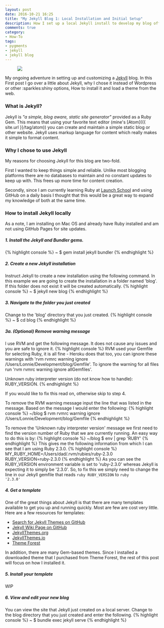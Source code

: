 ```yaml
---
layout: post
date: 2016-10-21 16:25
title: "My Jekyll Blog 1: Local Installation and Initial Setup"
description: How I set up a local Jekyll install to develop my blog offline while learning about Jekyll and how to configure it
comments: true
category:
- How-To
tags:
- pygments
- jekyll
- jekyll blog
---
```


<figure class="alignleft">
	<img src="{{ site.url }}/assets/sm_jekyll.png" />
</figure>
My ongoing adventure in setting up and customizing a <a href="http://jekyllrb.com" title="Title">Jekyll</a> blog.  In this First
post I go over a little about Jekyll, why I chose it instead of Wordpress or other
:sparkles:shiny options, How to install it and load a theme from the web.

### What is Jekyll?
Jekyll is *"a simple, blog aware, static site generator"* provided as a Ruby Gem.
This means that using your favorite text editor (mine's [Atom]({{ site.url }}/tag/atom))
you can create and maintain a simple static blog or other website. Jekyll uses
markup language for content which really makes it simple to format content.

### Why I chose to use Jekyll
My reasons for choosing Jekyll for this blog are two-fold.

First I wanted to keep things simple and reliable. Unlike most blogging platforms
there are no databases to maintain and no constant updates to keep up with. This
frees up more time for content creation.

Secondly, since I am currently learning Ruby at [Launch School](http://launchschool.com)
and using GitHub on a daily basis I thought that this would be a great way to
expand my knowledge of both at the same time.

### How to install Jekyll locally
As a note, I am installing on Mac OS and already have Ruby installed and am not
using GitHub Pages for site updates.

##### 1. Install the Jekyll and Bundler gems.
{% highlight console %}
 ~ $ gem install jekyll bundler
{% endhighlight %}

##### 2. Create a new Jekyll installation
Instruct Jekyll to create a new installation using the following command. In this example
we are going to create the installation in a folder named 'blog'. If this folder
does not exist it will be created automatically.
{% highlight console %}
 ~ $ jekyll new blog
{% endhighlight %}

##### 3. Navigate to the folder you just created
Change to the 'blog' directory that you just created.
{% highlight console %}
 ~ $ cd blog
{% endhighlight %}

##### 3a. (Optional) Remove warning message
I use RVM and get the following message. It does not cause any issues and you are
safe to ignore it.
{% highlight console %}
 RVM used your Gemfile for selecting Ruby, it is all fine - Heroku does that too,
 you can ignore these warnings with 'rvm rvmrc warning ignore /Users/Lonnie/Development/blog/Gemfile'.
 To ignore the warning for all files run 'rvm rvmrc warning ignore allGemfiles'.

 Unknown ruby interpreter version (do not know how to handle): RUBY_VERSION.
{% endhighlight %}

If you would like to fix this read on, otherwise skip to step 4.

To remove the RVM warning message input the line that was listed in the message.
Based on the message I would enter the following:
{% highlight console %}
 ~/blog $ rvm rvmrc warning ignore /Users/Lonnie/Development/blog/Gemfile
{% endhighlight %}

To remove the 'Unknown ruby interpreter version' message we first need to find
the version number of Ruby that we are currently running.  An easy way to do this
is by:
{% highlight console %}
 ~/blog $ env | grep 'RUBY'
{% endhighlight %}
This gives me the following information from which I can see that I am using Ruby
2.3.0.
{% highlight console %}
 MY_RUBY_HOME=/Users/dad/.rvm/rubies/ruby-2.3.0
 RUBY_VERSION=ruby-2.3.0
{% endhighlight %}
As you can see the RUBY_VERSION environment variable is set to 'ruby-2.3.0' whereas
Jekyll is expecting it to simply be '2.3.0'. So, to fix this we simply need to change
the line in our Jekyll gemfile that reads <code>ruby RUBY_VERSION</code> to
<code>ruby '2.3.0'</code>

##### 4. Get a template
One of the great things about Jekyll is that there are many templates available
to get you up and running quickly. Most are few are cost very little. Here are a few
resources for templates:

* [Search for Jekyll Themes on GitHub](https://github.com/search?utf8=%E2%9C%93&q=jekyll+theme)
* [Jekyll Wiki Page on GitHub](https://github.com/jekyll/jekyll/wiki/Themes)
* [JekyllThemes.org](http://jekyllthemes.org/)
* [JekyllThemes.io](https://jekyllthemes.io/)
* [Theme Forest](https://themeforest.net/category/static-site-generators/jekyll)

In addition, there are many Gem-based themes. Since I installed a downloaded theme
that I purchased from Theme Forest, the rest of this post will focus on how I
installed it.

##### 5. Install your template
WIP

##### 6. View and edit your new blog

You can view the site that Jekyll just
created on a local server. Change to the blog directory that you just created and
enter the following.
{% highlight console %}
 ~ $ bundle exec jekyll serve
{% endhighlight %}
